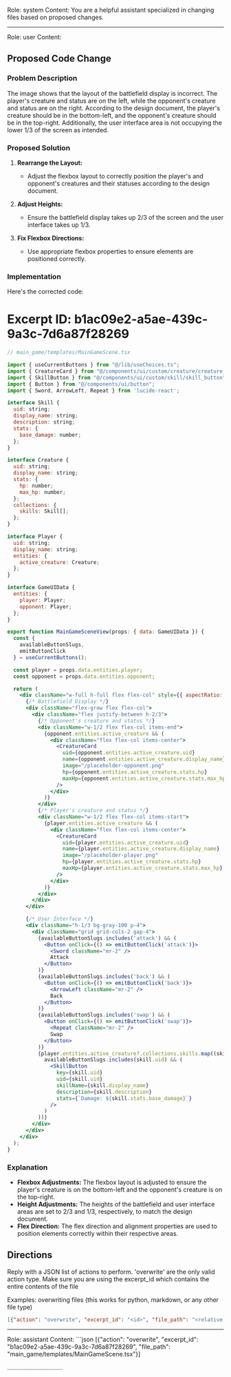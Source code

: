 Role: system
Content: You are a helpful assistant specialized in changing files based on proposed changes.
__________________
Role: user
Content: 
## Proposed Code Change
### Problem Description

The image shows that the layout of the battlefield display is incorrect. The player's creature and status are on the left, while the opponent's creature and status are on the right. According to the design document, the player's creature should be in the bottom-left, and the opponent's creature should be in the top-right. Additionally, the user interface area is not occupying the lower 1/3 of the screen as intended.

### Proposed Solution

1. **Rearrange the Layout:**
   - Adjust the flexbox layout to correctly position the player's and opponent's creatures and their statuses according to the design document.

2. **Adjust Heights:**
   - Ensure the battlefield display takes up 2/3 of the screen and the user interface takes up 1/3.

3. **Fix Flexbox Directions:**
   - Use appropriate flexbox properties to ensure elements are positioned correctly.

### Implementation

Here's the corrected code:

# Excerpt ID: b1ac09e2-a5ae-439c-9a3c-7d6a87f28269
```jsx
// main_game/templates/MainGameScene.tsx

import { useCurrentButtons } from "@/lib/useChoices.ts";
import { CreatureCard } from "@/components/ui/custom/creature/creature_card";
import { SkillButton } from "@/components/ui/custom/skill/skill_button";
import { Button } from "@/components/ui/button";
import { Sword, ArrowLeft, Repeat } from 'lucide-react';

interface Skill {
  uid: string;
  display_name: string;
  description: string;
  stats: {
    base_damage: number;
  };
}

interface Creature {
  uid: string;
  display_name: string;
  stats: {
    hp: number;
    max_hp: number;
  };
  collections: {
    skills: Skill[];
  };
}

interface Player {
  uid: string;
  display_name: string;
  entities: {
    active_creature: Creature;
  };
}

interface GameUIData {
  entities: {
    player: Player;
    opponent: Player;
  };
}

export function MainGameSceneView(props: { data: GameUIData }) {
  const {
    availableButtonSlugs,
    emitButtonClick
  } = useCurrentButtons();

  const player = props.data.entities.player;
  const opponent = props.data.entities.opponent;

  return (
    <div className="w-full h-full flex flex-col" style={{ aspectRatio: '16/9' }}>
      {/* Battlefield Display */}
      <div className="flex-grow flex flex-col">
        <div className="flex justify-between h-2/3">
          {/* Opponent's creature and status */}
          <div className="w-1/2 flex flex-col items-end">
            {opponent.entities.active_creature && (
              <div className="flex flex-col items-center">
                <CreatureCard
                  uid={opponent.entities.active_creature.uid}
                  name={opponent.entities.active_creature.display_name}
                  image="/placeholder-opponent.png"
                  hp={opponent.entities.active_creature.stats.hp}
                  maxHp={opponent.entities.active_creature.stats.max_hp}
                />
              </div>
            )}
          </div>
          {/* Player's creature and status */}
          <div className="w-1/2 flex flex-col items-start">
            {player.entities.active_creature && (
              <div className="flex flex-col items-center">
                <CreatureCard
                  uid={player.entities.active_creature.uid}
                  name={player.entities.active_creature.display_name}
                  image="/placeholder-player.png"
                  hp={player.entities.active_creature.stats.hp}
                  maxHp={player.entities.active_creature.stats.max_hp}
                />
              </div>
            )}
          </div>
        </div>
      </div>

      {/* User Interface */}
      <div className="h-1/3 bg-gray-100 p-4">
        <div className="grid grid-cols-2 gap-4">
          {availableButtonSlugs.includes('attack') && (
            <Button onClick={() => emitButtonClick('attack')}>
              <Sword className="mr-2" />
              Attack
            </Button>
          )}
          {availableButtonSlugs.includes('back') && (
            <Button onClick={() => emitButtonClick('back')}>
              <ArrowLeft className="mr-2" />
              Back
            </Button>
          )}
          {availableButtonSlugs.includes('swap') && (
            <Button onClick={() => emitButtonClick('swap')}>
              <Repeat className="mr-2" />
              Swap
            </Button>
          )}
          {player.entities.active_creature?.collections.skills.map((skill) => (
            availableButtonSlugs.includes(skill.uid) && (
              <SkillButton
                key={skill.uid}
                uid={skill.uid}
                skillName={skill.display_name}
                description={skill.description}
                stats={`Damage: ${skill.stats.base_damage}`}
              />
            )
          ))}
        </div>
      </div>
    </div>
  );
}
```

### Explanation

- **Flexbox Adjustments:** The flexbox layout is adjusted to ensure the player's creature is on the bottom-left and the opponent's creature is on the top-right.
- **Height Adjustments:** The heights of the battlefield and user interface areas are set to 2/3 and 1/3, respectively, to match the design document.
- **Flex Direction:** The flex direction and alignment properties are used to position elements correctly within their respective areas.

## Directions
Reply with a JSON list of actions to perform. 'overwrite' are the only valid action type. 
Make sure you are using the excerpt_id which contains the entire contents of the file

Examples:
overwriting files (this works for python, markdown, or any other file type)
```json output_example1
[{"action": "overwrite", "excerpt_id": "<id>", "file_path": "<relative file path>"}]
```

__________________
Role: assistant
Content: ```json
[{"action": "overwrite", "excerpt_id": "b1ac09e2-a5ae-439c-9a3c-7d6a87f28269", "file_path": "main_game/templates/MainGameScene.tsx"}]
```
__________________
